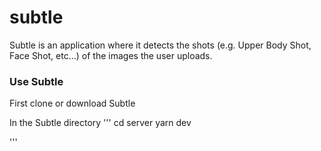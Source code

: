 # subtle





Subtle is an application where it detects the shots (e.g. Upper Body Shot, Face Shot, etc...) of the images the user uploads.

### Use Subtle

First clone or download Subtle

In the Subtle directory
'''
cd server
yarn dev

'''


